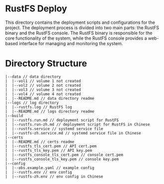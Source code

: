 # RustFS Deploy

This directory contains the deployment scripts and configurations for the project.
The deployment process is divided into two main parts: the RustFS binary and the RustFS console. The RustFS binary is
responsible for the core functionality of the system, while the RustFS console provides a web-based interface for
managing and monitoring the system.

# Directory Structure

```text
|--data // data directory
|  |--vol1 // volume 1 not created 
|  |--vol2 // volume 2 not created
|  |--vol3 // volume 3 not created
|  |--vol4 // volume 4 not created
|  |--README.md // data directory readme
|--logs // log directory
|  |--rustfs.log // RustFS log
|  |--README.md // logs directory readme
|--build
|  |--rustfs.run.md // deployment script for RustFS
|  |--rustfs.run-zh.md // deployment script for RustFS in Chinese
|  |--rustfs.service // systemd service file
|  |--rustfs-zh.service.md // systemd service file in Chinese
|--certs
|  |--README.md // certs readme
|  |--rustfs_tls_cert.pem // API cert.pem
|  |--rustfs_tls_key.pem // API key.pem
|  |--rustfs_console_tls_cert.pem // console cert.pem
|  |--rustfs_console_tls_key.pem // console key.pem
|--config
|  |--obs.example.yaml // example config
|  |--rustfs.env // env config
|  |--rustfs-zh.env // env config in Chinese
```